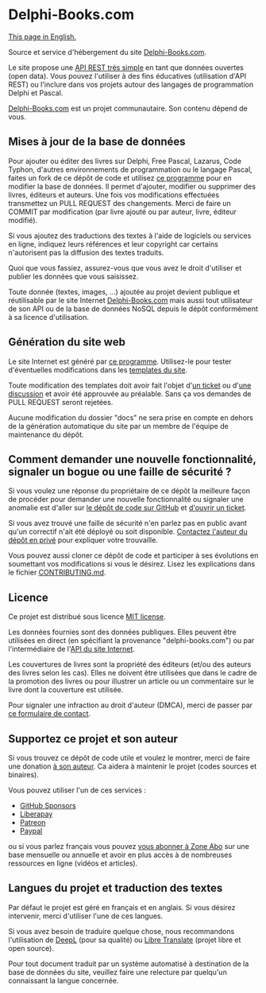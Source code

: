 # Delphi-Books.com

[This page in English.](README.md)

Source et service d'hébergement du site [Delphi-Books.com](https://delphi-books.com).

Le site propose une [API REST très simple](https://delphi-books.com/opendata.html) en tant que données ouvertes (open data). Vous pouvez l'utiliser à des fins éducatives (utilisation d'API REST) ou l'inclure dans vos projets autour des langages de programmation Delphi et Pascal.

[Delphi-Books.com](https://delphi-books.com) est un projet communautaire. Son contenu dépend de vous.

## Mises à jour de la base de données

Pour ajouter ou éditer des livres sur Delphi, Free Pascal, Lazarus, Code Typhon, d'autres environnements de programmation ou le langage Pascal, faites un fork de ce dépôt de code et utilisez [ce programme](database/LISEZMOI.md) pour en modifier la base de données. Il permet d'ajouter, modifier ou supprimer des livres, éditeurs et auteurs. Une fois vos modifications effectuées transmettez un PULL REQUEST des changements. Merci de faire un COMMIT par modification (par livre ajouté ou par auteur, livre, éditeur modifié).

Si vous ajoutez des traductions des textes à l'aide de logiciels ou services en ligne, indiquez leurs références et leur copyright car certains n'autorisent pas la diffusion des textes traduits.

Quoi que vous fassiez, assurez-vous que vous avez le droit d'utiliser et publier les données que vous saisissez.

Toute donnée (textes, images, ...) ajoutée au projet devient publique et réutilisable par le site Internet [Delphi-Books.com](https://delphi-books.com) mais aussi tout utilisateur de son API ou de la base de données NoSQL depuis le dépôt conformément à sa licence d'utilisation.

## Génération du site web

Le site Internet est généré par [ce programme](site-builder/LISEZMOI.md). Utilisez-le pour tester d'éventuelles modifications dans les [templates du site](site-templates/LISEZMOI.md).

Toute modification des templates doit avoir fait l'objet d'[un ticket](https://github.com/DeveloppeurPascal/DelphiBooks-WebSite/issues) ou d'[une discussion](https://github.com/DeveloppeurPascal/DelphiBooks-WebSite/discussions) et avoir été approuvée au préalable. Sans ça vos demandes de PULL REQUEST seront rejetées.

Aucune modification du dossier "docs" ne sera prise en compte en dehors de la génération automatique du site par un membre de l'équipe de maintenance du dépôt.

## Comment demander une nouvelle fonctionnalité, signaler un bogue ou une faille de sécurité ?

Si vous voulez une réponse du propriétaire de ce dépôt la meilleure façon de procéder pour demander une nouvelle fonctionnalité ou signaler une anomalie est d'aller sur [le dépôt de code sur GitHub](https://github.com/DeveloppeurPascal/DelphiBooks-WebSite) et [d'ouvrir un ticket](https://github.com/DeveloppeurPascal/DelphiBooks-WebSite/issues).

Si vous avez trouvé une faille de sécurité n'en parlez pas en public avant qu'un correctif n'ait été déployé ou soit disponible. [Contactez l'auteur du dépôt en privé](https://developpeur-pascal.fr/nous-contacter.php) pour expliquer votre trouvaille.

Vous pouvez aussi cloner ce dépôt de code et participer à ses évolutions en soumettant vos modifications si vous le désirez. Lisez les explications dans le fichier [CONTRIBUTING.md](CONTRIBUTING.md).

## Licence

Ce projet est distribué sous licence [MIT license](https://choosealicense.com/licenses/mit/).

Les données fournies sont des données publiques. Elles peuvent être utilisées en direct (en spécifiant la provenance "delphi-books.com") ou par l'intermédiaire de l'[API du site Internet](https://delphi-books.com/opendata.html).

Les couvertures de livres sont la propriété des éditeurs (et/ou des auteurs des livres selon les cas). Elles ne doivent être utilisées que dans le cadre de la promotion des livres ou pour illustrer un article ou un commentaire sur le livre dont la couverture est utilisée.

Pour signaler une infraction au droit d'auteur (DMCA), merci de passer par [ce formulaire de contact](https://developpeur-pascal.fr/nous-contacter.php).

## Supportez ce projet et son auteur

Si vous trouvez ce dépôt de code utile et voulez le montrer, merci de faire une donation [à son auteur](https://github.com/DeveloppeurPascal). Ca aidera à maintenir le projet (codes sources et binaires).

Vous pouvez utiliser l'un de ces services :

* [GitHub Sponsors](https://github.com/sponsors/DeveloppeurPascal)
* [Liberapay](https://liberapay.com/PatrickPremartin)
* [Patreon](https://www.patreon.com/patrickpremartin)
* [Paypal](https://www.paypal.com/paypalme/patrickpremartin)

ou si vous parlez français vous pouvez [vous abonner à Zone Abo](https://zone-abo.fr/nos-abonnements.php) sur une base mensuelle ou annuelle et avoir en plus accès à de nombreuses ressources en ligne (vidéos et articles).

## Langues du projet et traduction des textes

Par défaut le projet est géré en français et en anglais. Si vous désirez intervenir, merci d'utiliser l'une de ces langues.

Si vous avez besoin de traduire quelque chose, nous recommandons l'utilisation de [DeepL](https://www.deepl.com) (pour sa qualité) ou [Libre Translate](https://libretranslate.com) (projet libre et open source).

Pour tout document traduit par un système automatisé à destination de la base de données du site, veuillez faire une relecture par quelqu'un connaissant la langue concernée.
